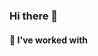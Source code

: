 ### Hi there 👋

#### 🔭 I've worked with 

<p align="left">
    <img src="https://img.shields.io/badge/Python-#3776AB?logo=python&logoColor=white&style=flat-square" alt="">
    <img src="https://img.shields.io/badge/C++-B7178C?logo=cplusplus&logoColor=white&style=flat-square" alt="">
    <img src="https://img.shields.io/badge/HTML-B7178C?logo=html5&logoColor=white&style=flat-square" alt="">
    <img src="https://img.shields.io/badge/Java-B7178C?logo=java&logoColor=white&style=flat-square" alt="">
    <img src="https://img.shields.io/badge/Docker-B7178C?logo=docker&logoColor=white&style=flat-square" alt="">
    
</p>

<!--
**sabrizzs/sabrizzs** is a ✨ _special_ ✨ repository because its `README.md` (this file) appears on your GitHub profile.

Here are some ideas to get you started:

- 🔭 I’m currently working on ...
- 🌱 I’m currently learning ...
- 👯 I’m looking to collaborate on ...
- 🤔 I’m looking for help with ...
- 💬 Ask me about ...
- 📫 How to reach me: ...
- 😄 Pronouns: ...
- ⚡ Fun fact: ...
-->
